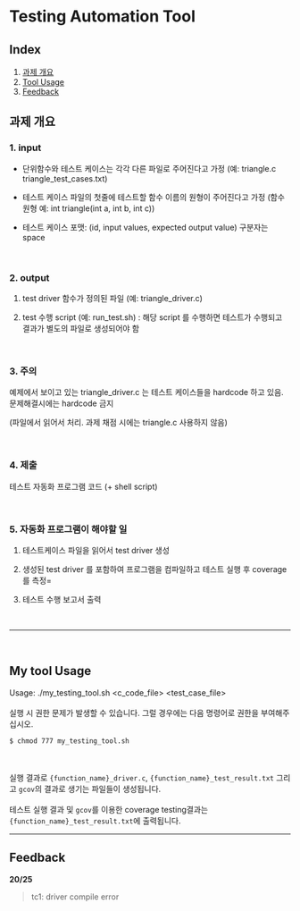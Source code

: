 # Testing Automation Tool

## Index
1. [과제 개요](#과제-개요)
2. [Tool Usage](#my-tool-usage)
3. [Feedback](#feedback)

## 과제 개요
### 1. input

- 단위함수와 테스트 케이스는 각각 다른 파일로 주어진다고 가정 (예: triangle.c triangle_test_cases.txt)

- 테스트 케이스 파일의 첫줄에 테스트할 함수 이름의 원형이 주어진다고 가정 (함수원형 예: int triangle(int a, int b, int c))

- 테스트 케이스 포맷:  (id, input values, expected output value)  구분자는 space

<br>

### 2. output

1. test driver 함수가 정의된 파일  (예: triangle_driver.c)

2. test 수행 script (예: run_test.sh) : 해당 script 를 수행하면 테스트가 수행되고 결과가 별도의 파일로 생성되어야 함

 <br>

### 3. 주의

예제에서 보이고 있는 triangle_driver.c 는 테스트 케이스들을 hardcode 하고 있음. 문제해결시에는 hardcode 금지

(파일에서 읽어서 처리. 과제 채점 시에는 triangle.c 사용하지 않음)

 <br>

### 4. 제출

테스트 자동화 프로그램 코드 (+ shell script)

<br>
 

### 5. 자동화 프로그램이 해야할 일

1. 테스트케이스 파일을 읽어서 test driver 생성

2. 생성된 test driver 를 포함하여 프로그램을 컴파일하고 테스트 실행 후 coverage 를 측정=

3. 테스트 수행 보고서 출력

<br>

---

<br>

## My tool Usage
Usage: ./my_testing_tool.sh <c_code_file> <test_case_file>
<br><br>
실행 시 권한 문제가 발생할 수 있습니다. 그럴 경우에는 다음 명령어로 권한을 부여해주십시오.
```
$ chmod 777 my_testing_tool.sh
```
<br><br>
실행 결과로 `{function_name}_driver.c`, `{function_name}_test_result.txt` 그리고 `gcov`의 결과로 생기는 파일들이 생성됩니다.
<br><br>
테스트 실행 결과 및 `gcov`를 이용한 coverage testing결과는 `{function_name}_test_result.txt`에 출력됩니다.

---

## Feedback

__20/25__

> tc1: driver compile error
